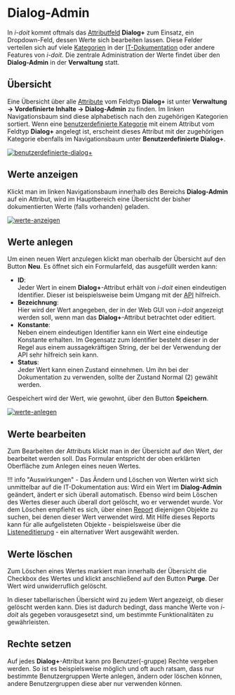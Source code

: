 # Dialog-Admin

In _i-doit_ kommt oftmals das [Attributfeld](../glossar.md#Glossar-Attributfeld) **Dialog+** zum Einsatz, ein Dropdown-Feld, dessen Werte sich bearbeiten lassen. Diese Felder verteilen sich auf viele [Kategorien](../glossar.md) in der [IT-Dokumentation](../glossar.md) oder andere Features von _i-doit_. Die zentrale Administration der Werte findet über den **Dialog-Admin** in der **Verwaltung** statt.

## Übersicht

Eine Übersicht über alle [Attribute](../glossar.md) vom Feldtyp **Dialog+** ist unter **Verwaltung → Vordefinierte Inhalte → Dialog-Admin** zu finden. Im linken Navigationsbaum sind diese alphabetisch nach den zugehörigen Kategorien sortiert. Wenn eine [benutzerdefinierte Kategorie](benutzerdefinierte-kategorien.md) mit einem Attribut vom Feldtyp **Dialog+** angelegt ist, erscheint dieses Attribut mit der zugehörigen Kategorie ebenfalls im Navigationsbaum unter **Benutzerdefinierte Dialog+**.

[![benutzerdefinierte-dialog+](../assets/images/de/grundlagen/dialog-admin/1-da.png)](../assets/images/de/grundlagen/dialog-admin/1-da.png)

## Werte anzeigen

Klickt man im linken Navigationsbaum innerhalb des Bereichs **Dialog-Admin** auf ein Attribut, wird im Hauptbereich eine Übersicht der bisher dokumentierten Werte (falls vorhanden) geladen.

[![werte-anzeigen](../assets/images/de/grundlagen/dialog-admin/2-da.png)](../assets/images/de/grundlagen/dialog-admin/2-da.png)

## Werte anlegen

Um einen neuen Wert anzulegen klickt man oberhalb der Übersicht auf den Button **Neu**. Es öffnet sich ein Formularfeld, das ausgefüllt werden kann:

-   **ID**:<br> Jeder Wert in einem **Dialog+**-Attribut erhält von _i-doit_ einen eindeutigen Identifier. Dieser ist beispielsweise beim Umgang mit der [API](../i-doit-add-ons/api/index.md) hilfreich.
-   **Bezeichnung**:<br> Hier wird der Wert angegeben, der in der Web GUI von _i-doit_ angezeigt werden soll, wenn man das **Dialog+**-Attribut betrachtet oder editiert.
-   **Konstante**:<br> Neben einem eindeutigen Identifier kann ein Wert eine eindeutige Konstante erhalten. Im Gegensatz zum Identifier besteht dieser in der Regel aus einem aussagekräftigen String, der bei der Verwendung der API sehr hilfreich sein kann.
-   **Status**:<br> Jeder Wert kann einen Zustand einnehmen. Um ihn bei der Dokumentation zu verwenden, sollte der Zustand Normal (2) gewählt werden.

Gespeichert wird der Wert, wie gewohnt, über den Button **Speichern**.

[![werte-anlegen](../assets/images/de/grundlagen/dialog-admin/3-da.png)](../assets/images/de/grundlagen/dialog-admin/3-da.png)

## Werte bearbeiten

Zum Bearbeiten der Attributs klickt man in der Übersicht auf den Wert, der bearbeitet werden soll. Das Formular entspricht der oben erklärten Oberfläche zum Anlegen eines neuen Wertes.

!!! info "Auswirkungen"
    -   Das Ändern und Löschen von Werten wirkt sich unmittelbar auf die IT-Dokumentation aus: Wird ein Wert im **Dialog-Admin** geändert, ändert er sich überall automatisch. Ebenso wird beim Löschen des Wertes dieser auch überall dort gelöscht, wo er verwendet wurde. Vor dem Löschen empfiehlt es sich, über einen [Report](../auswertungen/report-manager.md) diejenigen Objekte zu suchen, bei denen dieser Wert verwendet wird. Mit Hilfe dieses Reports kann für alle aufgelisteten Objekte - beispielsweise über die [Listeneditierung](../effizientes-dokumentieren/listeneditierung.md) - ein alternativer Wert ausgewählt werden.

## Werte löschen

Zum Löschen eines Wertes markiert man innerhalb der Übersicht die Checkbox des Wertes und klickt anschließend auf den Button **Purge**. Der Wert wird unwiderruflich gelöscht.

In dieser tabellarischen Übersicht wird zu jedem Wert angezeigt, ob dieser gelöscht werden kann. Dies ist dadurch bedingt, dass manche Werte von _i-doit_ als gegeben vorausgesetzt sind, um bestimmte Funktionalitäten zu gewährleisten.

## Rechte setzen

Auf jedes **Dialog+**-Attribut kann pro Benutzer(-gruppe) Rechte vergeben werden. So ist es beispielsweise möglich und oft auch ratsam, dass nur bestimmte Benutzergruppen Werte anlegen, ändern oder löschen können, andere Benutzergruppen diese aber nur verwenden können.
